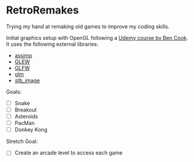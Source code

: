 # RetroRemakes
Trying my hand at remaking old games to improve my coding skills.

Initial graphics setup with OpenGL following a [Udemy course by Ben Cook](https://www.udemy.com/share/101WyO3@YCw6T4hYoN1rafesjrPKdICk3ys_AkdEzJVbEfLiFPpRO6KDBmWzm6uyxqyWw3Wb/). It uses the following external libraries:
- [assimp](https://github.com/assimp/assimp)
- [GLEW](https://glew.sourceforge.net/)
- [GLFW](https://www.glfw.org/)
- [glm](http://glm.g-truc.net/)
- [stb_image](https://github.com/nothings/stb/blob/master/stb_image.h)

Goals:
- [ ] Snake
- [ ] Breakout
- [ ] Asteroids
- [ ] PacMan
- [ ] Donkey Kong

Stretch Goal:
- [ ] Create an arcade level to access each game

